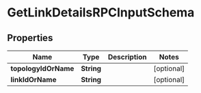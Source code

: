 
# GetLinkDetailsRPCInputSchema

## Properties
Name | Type | Description | Notes
------------ | ------------- | ------------- | -------------
**topologyIdOrName** | **String** |  |  [optional]
**linkIdOrName** | **String** |  |  [optional]



